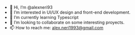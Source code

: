 - 👋 Hi, I’m @alexneri93
- 👀 I’m interested in UI/UX design and front-end development.
- 🌱 I’m currently learning Typescript
- 💞️ I’m looking to collaborate on some interesting proyects.
- 📫 How to reach me: alex.neri1993@gmail.com

<!---
alexneri93/alexneri93 is a ✨ special ✨ repository because its `README.md` (this file) appears on your GitHub profile.
You can click the Preview link to take a look at your changes.
--->
